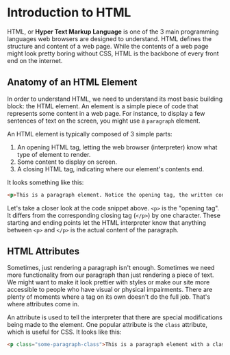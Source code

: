# Introduction to HTML

<!-- 
  Objectives
  - Understand the purpose of HTML
  - Learn about tags and elements
-->

HTML, or **Hyper Text Markup Language** is one of the 3 main programming languages web browsers are designed to understand. HTML defines the structure and content of a web page. While the contents of a web page might look pretty boring without CSS, HTML is the backbone of every front end on the internet.

## Anatomy of an HTML Element

In order to understand HTML, we need to understand its most basic building block: the HTML element. An element is a simple piece of code that represents some content in a web page. For instance, to display a few sentences of text on the screen, you might use a `paragraph` element.

An HTML element is typically composed of 3 simple parts:

1. An opening HTML tag, letting the web browser (interpreter) know what type of element to render.
1. Some content to display on screen.
1. A closing HTML tag, indicating where our element's contents end.

It looks something like this:
```html
<p>This is a paragraph element. Notice the opening tag, the written contents, and the closing tag.</p>
```

Let's take a closer look at the code snippet above. `<p>` is the "opening tag". It differs from the corresponding closing tag (`</p>`) by one character. These starting and ending points let the HTML interpreter know that anything between `<p>` and `</p>` is the actual content of the paragraph.

## HTML Attributes

Sometimes, just rendering a paragraph isn't enough. Sometimes we need more functionality from our paragraph than just rendering a piece of text. We might want to make it look prettier with styles or make our site more accessible to people who have visual or physical impairments. There are plenty of moments where a tag on its own doesn't do the full job. That's where attributes come in.

An attribute is used to tell the interpreter that there are special modifications being made to the element. One popular attribute is the `class` attribute, which is useful for CSS. It looks like this:

```html
<p class="some-paragraph-class">This is a paragraph element with a class attribute. Notice how the attribute has a name (class) and a value ("some-paragraph-class"). Also check out how attributes go inside the opening tag, after the name of the element. Finally, notice that the value for class is surrounded by quotation marks. Never forget the quotation marks!</p>
```